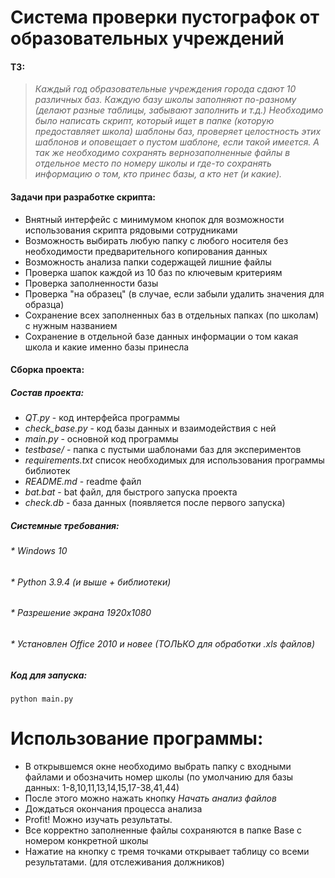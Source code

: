 # Система проверки пустографок от образовательных учреждений

#### ТЗ:
> _Каждый год образовательные учреждения города сдают 10 различных баз.
> Каждую базу школы заполняют по-разному (делают разные таблицы, забывают заполнить и т.д.)
> Необходимо было написать скрипт, который ищет в папке (которую предоставляет школа) шаблоны баз, проверяет целостность этих шаблонов и оповещает о пустом шаблоне, если такой имеется. А так же необходимо сохранять вернозаполненные файлы в отдельное место по номеру школы и где-то сохранять информацию о том, кто принес базы, а кто нет (и какие)._

#### Задачи при разработке скрипта:

* Внятный интерфейс с минимумом кнопок для возможности использования скрипта рядовыми сотрудниками
* Возможность выбирать любую папку с любого носителя без необходимости предварительного копирования данных
* Возможность анализа папки содержащей лишние файлы
* Проверка шапок каждой из 10 баз по ключевым критериям
* Проверка заполненности базы
* Проверка "на образец" (в случае, если забыли удалить значения для образца)
* Сохранение всех заполненных баз в отдельных папках (по школам) с нужным названием
* Сохранение в отдельной базе данных информации о том какая школа и какие именно базы принесла

#### **Сборка проекта:**
##### *Состав проекта:*
* _QT.py_ - код интерфейса программы
* _check_base.py_ - код базы данных и взаимодействия с ней
* _main.py_ - основной код программы
* _testbase/_ - папка с пустыми шаблонами баз для экспериментов
* _requirements.txt_ список необходимых для использования программы библиотек
* _README.md_ - readme файл
* _bat.bat_ - bat файл, для быстрого запуска проекта
* _check.db_ - база данных (появляется после первого запуска)

##### *Системные требования:*
###### * Windows 10
###### * Python 3.9.4 (и выше + библиотеки)
###### * Разрешение экрана 1920х1080
###### * Установлен Office 2010 и новее (ТОЛЬКО для обработки .xls файлов)

##### *Код для запуска:*
```
python main.py
```


# Использование программы:
* В открывшемся окне необходимо выбрать папку с входными файлами и обозначить номер школы (по умолчанию для базы данных: 1-8,10,11,13,14,15,17-38,41,44)
* После этого можно нажать кнопку _Начать анализ файлов_
* Дождаться окончания процесса анализа
* Profit! Можно изучать результаты.
* Все корректно заполненные файлы сохраняются в папке Base с номером конкретной школы
* Нажатие на кнопку с тремя точками открывает таблицу со всеми результатами. (для отслеживания должников)






